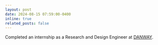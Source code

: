 ```yaml
---
layout: post
date: 2024-08-15 07:59:00-0400
inline: true
related_posts: false
---
```


Completed an internship as a Research and Design Engineer at [DANWAY](https://danwaygroup.com).
